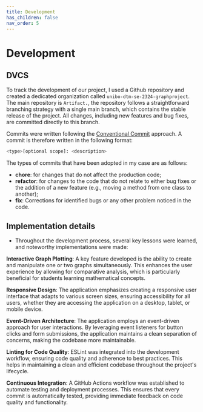 ```yaml
---
title: Development
has_children: false
nav_order: 5
---
```


# Development

## DVCS
To track the development of our project, I used a Github repository and created a dedicated organization called `unibo-dtm-se-2324-graphproject`. The main repository is `Artifact.`, the repository follows a straightforward branching strategy with a single main branch, which contains the stable release of the project. All changes, including new features and bug fixes, are committed directly to this branch.

Commits were written following the [Conventional Commit](https://www.conventionalcommits.org/en/v1.0.0/) approach. A commit is therefore written in the following format:

```bash
<type>[optional scope]: <description>
```

The types of commits that have been adopted in my case are as follows:

- **chore**: for changes that do not affect the production code;
- **refactor**: for changes to the code that do not relate to either bug fixes or the addition of a new feature (e.g., moving a method from one class to another);
- **fix**: Corrections for identified bugs or any other problem noticed in the code.

## Implementation details

- Throughout the development process, several key lessons were learned, and noteworthy implementations were made:

**Interactive Graph Plotting**: A key feature developed is the ability to create and manipulate one or two graphs simultaneously. This enhances the user experience by allowing for comparative analysis, which is particularly beneficial for students learning mathematical concepts.

**Responsive Design**: The application emphasizes creating a responsive user interface that adapts to various screen sizes, ensuring accessibility for all users, whether they are accessing the application on a desktop, tablet, or mobile device.

**Event-Driven Architecture**: The application employs an event-driven approach for user interactions. By leveraging event listeners for button clicks and form submissions, the application maintains a clean separation of concerns, making the codebase more maintainable.

**Linting for Code Quality**: ESLint was integrated into the development workflow, ensuring code quality and adherence to best practices. This helps in maintaining a clean and efficient codebase throughout the project's lifecycle.

**Continuous Integration**: A GitHub Actions workflow was established to automate testing and deployment processes. This ensures that every commit is automatically tested, providing immediate feedback on code quality and functionality.
